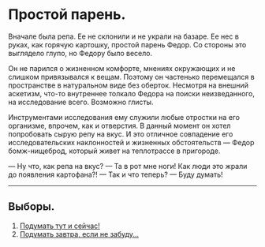 # Простой парень.
Вначале была репа. Ее не склонили и не украли на базаре. Ее нес в руках, как горячую картошку, простой парень Федор. Со стороны это выглядело глупо, но Федору было весело.

Он не парился о жизненном комфорте, мнениях окружающих и не слишком привязывался к вещам. Поэтому он частенько перемещался в пространстве в натуральном виде без оберток. Несмотря на внешний аскетизм, что-то внутреннее толкало Федора на поиски неизведанного, на исследование всего. Возможно глисты.

Инструментами исследования ему служили любые отростки на его организме, впрочем, как и отверстия. В данный момент он хотел попробовать сырую репу на вкус. И это отличное совпадение его исследовательских наклонностей и жизненных обстоятельств — Федор бомж-нищеброд, который живет на теплотрассе в пригороде.


— Ну что, как репа на вкус?
— Та в рот мне ноги! Как люди это жрали до появления картофана?!
— Так и что теперь?
— Буду думать!

______________
## Выборы.
1. [Подумать тут и сейчас!](Революционная_мысль.md)
2. [Подумать завтра, если не забуду...](Революционная_мысль.md)